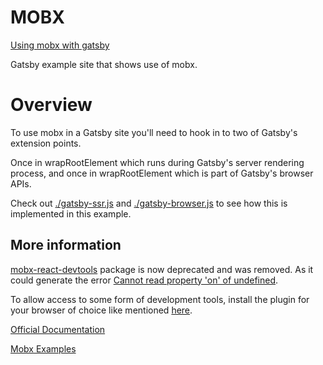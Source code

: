 # MOBX

[Using mobx with gatsby](https://dazzling-meninsky-6f4ac3.netlify.app/)

Gatsby example site that shows use of mobx.

# Overview

To use mobx in a Gatsby site you'll need to hook in to two of Gatsby's extension points.

Once in wrapRootElement which runs during Gatsby's server rendering process, and once in wrapRootElement which is part of Gatsby's browser APIs.

Check out [./gatsby-ssr.js](./gatsby-ssr.js) and [./gatsby-browser.js](./gatsby-browser.js) to see how this is implemented in this example.

## More information

[mobx-react-devtools](https://github.com/mobxjs/mobx-react-devtools) package is now deprecated and was removed. As it could generate the error [Cannot read property 'on' of undefined](https://github.com/mobxjs/mobx-react-devtools/issues/117).

To allow access to some form of development tools, install the plugin for your browser of choice like mentioned [here](https://github.com/mobxjs/mobx-devtools).

[Official Documentation](https://mobx.js.org/)

[Mobx Examples](https://github.com/mobxjs/mobx-examples)
